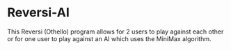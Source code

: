 # Reversi-AI
This Reversi (Othello) program allows for 2 users to play against each other or for one user to play against an AI which uses the MiniMax algorithm.
